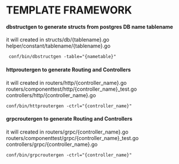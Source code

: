 # TEMPLATE FRAMEWORK
#### dbstructgen to generate structs from postgres DB name tablename
it will created  in
structs/db/{tablename}.go
helper/constant/tablename/{tablename}.go

``` conf/bin/dbstructgen -table="{nametable}"```

#### httproutergen to generate Routing and Controllers
it will created  in
routers/http/{controller_name}.go
routers/componenttest/http/{controller_name}_test.go
controllers/http/{controller_name}.go


```conf/bin/httproutergen -ctrl="{controller_name}"```

#### grpcroutergen to generate Routing and Controllers
it will created  in
routers/grpc/{controller_name}.go
routers/componenttest/grpc/{controller_name}_test.go
controllers/grpc/{controller_name}.go

```conf/bin/grpcroutergen -ctrl="{controller_name}"```